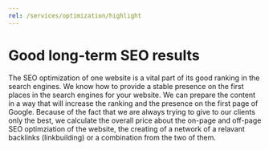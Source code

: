 ```yaml
---
rel: /services/optimization/highlight
---
```

# Good long-term SEO results
The SEO optimization of one website is a vital part of its good ranking in the search engines. We know how to provide a stable presence on the first places in the search engines for your website. We can prepare the content in a way that will increase the ranking and the presence on the first page of Google. Because of the fact that we are always trying to give to our clients only the best, we calculate the overall price about the on-page and off-page SEO optimziation of the website, the creating of a network of a relavant backlinks (linkbuilding) or a combination from the two of them.